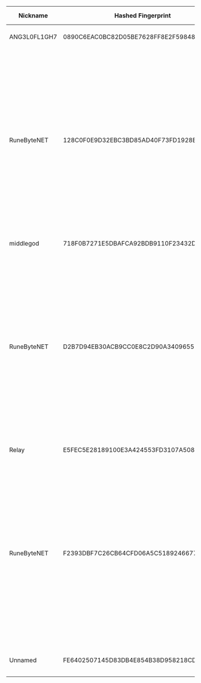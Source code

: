 | Nickname |  Hashed Fingerprint	| Or Addresses | Contact | Running | Flags | Last Seen | First Seen | Last Restarted | Advertised Bandwidth | Platform | Version | Version Status | Recommended Version | Verified hostnames | Exit policy |
|---|---|---|---|---|---|---|---|---|---|---|---|---|---|---|---|
|ANG3L0FL1GH7 | 0890C6EAC0BC82D05BE7628FF8E2F5984832E03A | ["1.156.36.2:9001","[2001:8003:cc51:dc01:9afc:84ff:fee3:18c3]:9001"] | ANG3L0FL1GH7 ang3l0fl1gh77(at)gmail(dot)com | true | Running, V2Dir, Valid | 2025-09-24 08:00:00 | 2025-09-24 02:00:00 | 2025-09-24 01:15:00 | 0 | Tor 0.4.8.10 on Linux | 0.4.8.10 | recommended | true | N/A | ["reject *:*"]|
|RuneByteNET | 128C0F0E9D32EBC3BD85AD40F73FD1928EC86693 | ["185.40.4.145:9002","[2a0e:4005:1002:ffff:185:40:4:145]:9002"] | tor@runebyte.net | false | Exit, Running, V2Dir, Valid | 2025-09-24 06:00:00 | 2025-09-24 00:00:00 | 2025-09-23 23:25:37 | 0 | Tor 0.4.8.17 on Linux | 0.4.8.17 | recommended | true | ["tor-exit.runebyte.net"] | ["reject 0.0.0.0/8:*","reject 169.254.0.0/16:*","reject 127.0.0.0/8:*","reject 192.168.0.0/16:*","reject 10.0.0.0/8:*","reject 172.16.0.0/12:*","reject 185.40.4.145:*","accept *:20-21","accept *:43","accept *:53","accept *:80-81","accept *:443","accept *:5222-5223","accept *:6667-7000","accept *:8008","accept *:8082","accept *:8332-8333","accept *:8888","accept *:9418","accept *:50002","accept *:64738","accept *:18080-18081","reject *:*"]|
|middlegod | 718F0B7271E5DBAFCA92BDB9110F23432D8BBB2F | ["217.92.250.91:9001"] | Tormiddlegod@protonmail.ch | true | Running, V2Dir, Valid | 2025-09-24 08:00:00 | 2025-09-24 07:00:00 | 2025-09-24 06:38:02 | 226304 | Tor 0.4.8.18 on Linux | 0.4.8.18 | recommended | true | ["gateway.lessner.de"] | ["reject *:*"]|
|RuneByteNET | D2B7D94EB30ACB9CC0E8C2D90A34096557CBA908 | ["185.40.4.145:9003","[2a0e:4005:1002:ffff:185:40:4:145]:9003"] | tor@runebyte.net | false | Exit, Running, V2Dir, Valid | 2025-09-24 06:00:00 | 2025-09-24 00:00:00 | 2025-09-23 23:26:43 | 0 | Tor 0.4.8.17 on Linux | 0.4.8.17 | recommended | true | ["tor-exit.runebyte.net"] | ["reject 0.0.0.0/8:*","reject 169.254.0.0/16:*","reject 127.0.0.0/8:*","reject 192.168.0.0/16:*","reject 10.0.0.0/8:*","reject 172.16.0.0/12:*","reject 185.40.4.145:*","accept *:20-21","accept *:43","accept *:53","accept *:80-81","accept *:443","accept *:5222-5223","accept *:6667-7000","accept *:8008","accept *:8082","accept *:8332-8333","accept *:8888","accept *:9418","accept *:50002","accept *:64738","accept *:18080-18081","reject *:*"]|
|Relay | E5FEC5E28189100E3A424553FD3107A50822E8A4 | ["45.76.237.203:443"] | N/A | true | Running, V2Dir, Valid | 2025-09-24 08:00:00 | 2025-09-24 02:00:00 | 2025-09-24 01:36:46 | 0 | Tor 0.4.8.10 on Linux | 0.4.8.10 | recommended | true | N/A | ["reject *:*"]|
|RuneByteNET | F2393DBF7C26CB64CFD06A5C5189246677262987 | ["185.40.4.145:9001","[2a0e:4005:1002:ffff:185:40:4:145]:9001"] | tor@runebyte.net | false | Exit, Running, V2Dir, Valid | 2025-09-24 06:00:00 | 2025-09-24 00:00:00 | 2025-09-23 23:21:20 | 0 | Tor 0.4.8.17 on Linux | 0.4.8.17 | recommended | true | ["tor-exit.runebyte.net"] | ["reject 0.0.0.0/8:*","reject 169.254.0.0/16:*","reject 127.0.0.0/8:*","reject 192.168.0.0/16:*","reject 10.0.0.0/8:*","reject 172.16.0.0/12:*","reject 185.40.4.145:*","accept *:20-21","accept *:43","accept *:53","accept *:80-81","accept *:443","accept *:5222-5223","accept *:6667-7000","accept *:8008","accept *:8082","accept *:8332-8333","accept *:8888","accept *:9418","accept *:50002","accept *:64738","accept *:18080-18081","reject *:*"]|
|Unnamed | FE6402507145D83DB4E854B38D958218CD1237B0 | ["216.128.185.39:9000","[2001:19f0:b002:365:5400:5ff:fea6:e199]:9000"] | Minsoo Choo  <minsoochoo0122 AT proton dot me> | true | Running, Valid | 2025-09-24 08:00:00 | 2025-09-24 01:00:00 | 2025-09-24 01:40:58 | 0 | Tor 0.4.8.16 on FreeBSD | 0.4.8.16 | recommended | true | N/A | ["reject *:*"]|
